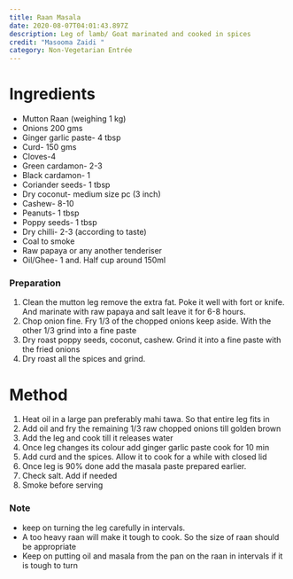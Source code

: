 ```yaml
---
title: Raan Masala
date: 2020-08-07T04:01:43.897Z
description: Leg of lamb/ Goat marinated and cooked in spices
credit: "Masooma Zaidi "
category: Non-Vegetarian Entrée
---
```

# Ingredients

* Mutton Raan (weighing 1 kg)
* Onions 200 gms
* Ginger garlic paste- 4 tbsp
* Curd- 150 gms
* Cloves-4
* Green cardamon- 2-3
* Black cardamon- 1
* Coriander seeds- 1 tbsp
* Dry coconut- medium size pc (3 inch)
* Cashew- 8-10
* Peanuts- 1 tbsp
* Poppy seeds- 1 tbsp
* Dry chilli- 2-3 (according to taste)
* Coal to smoke
* Raw papaya or any another tenderiser 
* Oil/Ghee- 1 and. Half cup around 150ml

### Preparation

1. Clean the mutton leg remove the extra fat. Poke it well with fort or knife. And marinate with raw papaya and salt leave it for 6-8 hours. 
2. Chop onion fine. Fry 1/3 of the chopped onions keep aside. With the other 1/3 grind into a fine paste
3. Dry roast poppy seeds, coconut, cashew. Grind it into a fine paste with the fried onions
4. Dry roast all the spices and grind.

# Method

1. Heat oil in a large pan preferably mahi tawa. So that entire leg fits in  
2. Add oil and fry the remaining 1/3 raw chopped onions till golden brown
3. Add the leg and cook till it releases water
4. Once leg changes its colour add ginger garlic paste cook for 10 min
5. Add curd and the spices. Allow it to cook for a while with closed lid
6. Once leg is 90% done add the masala paste prepared earlier.
7. Check salt. Add if needed
8. Smoke before serving

### Note
- keep on turning the leg carefully in intervals. 
- A too heavy raan will make it tough to cook. So the size of raan should be appropriate
- Keep on putting oil and masala from the pan on the raan in intervals if it is tough to turn